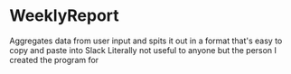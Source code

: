 # WeeklyReport
Aggregates data from user input and spits it out in a format that's easy to copy and paste into Slack
Literally not useful to anyone but the person I created the program for
